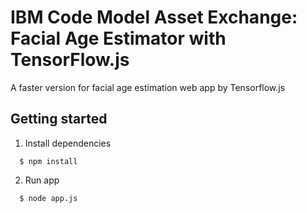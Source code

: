 # IBM Code Model Asset Exchange: Facial Age Estimator with TensorFlow.js

A faster version for facial age estimation web app by Tensorflow.js 

## Getting started

1. Install dependencies
```
  $ npm install
```

2. Run app
```
  $ node app.js
```
